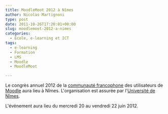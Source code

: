 ```yaml
---
title: MoodleMoot 2012 à Nîmes
author: Nicolas Martignoni
type: post
date: 2011-10-26T17:20:01+00:00
slug: moodlemoot-2012-a-nimes
categories:
  - École, e-learning et ICT
tags:
  - e-learning
  - Formation
  - LMS
  - Moodle
  - MoodleMoot

---
```

Le congrès annuel 2012 de la [communauté francophone][2] des utilisateurs de [Moodle][3] aura lieu à Nîmes. L'organisation est assurée par l'[Université de Nîmes][4].

L'événement aura lieu du mercredi 20 au vendredi 22 juin 2012.

 [2]: https://moodle.org/course/view.php?id=20
 [3]: https://moodle.org/
 [4]: https://www.unimes.fr/ "Université de Nîmes"

<!--more-->
